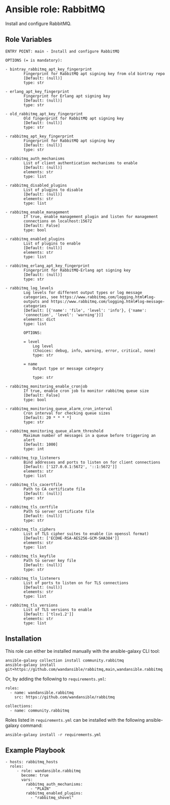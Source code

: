Ansible role: RabbitMQ
======================

Install and configure RabbitMQ.

Role Variables
--------------

```
ENTRY POINT: main - Install and configure RabbitMQ

OPTIONS (= is mandatory):

- bintray_rabbitmq_apt_key_fingerprint
        Fingerprint for RabbitMQ apt signing key from old bintray repo
        [Default: (null)]
        type: str

- erlang_apt_key_fingerprint
        Fingerprint for Erlang apt signing key
        [Default: (null)]
        type: str

- old_rabbitmq_apt_key_fingerprint
        Old fingerprint for RabbitMQ apt signing key
        [Default: (null)]
        type: str

- rabbitmq_apt_key_fingerprint
        Fingerprint for RabbitMQ apt signing key
        [Default: (null)]
        type: str

- rabbitmq_auth_mechanisms
        List of client authentication mechanisms to enable
        [Default: (null)]
        elements: str
        type: list

- rabbitmq_disabled_plugins
        List of plugins to disable
        [Default: (null)]
        elements: str
        type: list

- rabbitmq_enable_management
        If true, enable management plugin and listen for management
        connections on localhost:15672
        [Default: False]
        type: bool

- rabbitmq_enabled_plugins
        List of plugins to enable
        [Default: (null)]
        elements: str
        type: list

- rabbitmq_erlang_apt_key_fingerprint
        Fingerprint for RabbitMQ-Erlang apt signing key
        [Default: (null)]
        type: str

- rabbitmq_log_levels
        Log levels for different output types or log message
        categories, see https://www.rabbitmq.com/logging.html#log-
        outputs and https://www.rabbitmq.com/logging.html#log-message-
        categories
        [Default: [{'name': 'file', 'level': 'info'}, {'name':
        'connection', 'level': 'warning'}]]
        elements: dict
        type: list

        OPTIONS:

        = level
            Log level
            (Choices: debug, info, warning, error, critical, none)
            type: str

        = name
            Output type or message category

            type: str

- rabbitmq_monitoring_enable_cronjob
        If true, enable cron job to monitor rabbitmq queue size
        [Default: False]
        type: bool

- rabbitmq_monitoring_queue_alarm_cron_interval
        Cron interval for checking queue sizes
        [Default: 20 * * * *]
        type: str

- rabbitmq_monitoring_queue_alarm_threshold
        Maximum number of messages in a queue before triggering an
        alert
        [Default: 1000]
        type: int

- rabbitmq_tcp_listeners
        Bind addresses and ports to listen on for client connections
        [Default: ['127.0.0.1:5672', '::1:5672']]
        elements: str
        type: list

- rabbitmq_tls_cacertfile
        Path to CA certificate file
        [Default: (null)]
        type: str

- rabbitmq_tls_certfile
        Path to server certificate file
        [Default: (null)]
        type: str

- rabbitmq_tls_ciphers
        List of TLS cipher suites to enable (in openssl format)
        [Default: ['ECDHE-RSA-AES256-GCM-SHA384']]
        elements: str
        type: list

- rabbitmq_tls_keyfile
        Path to server key file
        [Default: (null)]
        type: str

- rabbitmq_tls_listeners
        List of ports to listen on for TLS connections
        [Default: (null)]
        elements: str
        type: list

- rabbitmq_tls_versions
        List of TLS versions to enable
        [Default: ['tlsv1.2']]
        elements: str
        type: list
```

Installation
------------

This role can either be installed manually with the ansible-galaxy CLI tool:

    ansible-galaxy collection install community.rabbitmq
    ansible-galaxy install git+https://github.com/wandansible/rabbitmq,main,wandansible.rabbitmq
     
Or, by adding the following to `requirements.yml`:

    roles:
      - name: wandansible.rabbitmq
        src: https://github.com/wandansible/rabbitmq

    collections:
      - name: community.rabbitmq

Roles listed in `requirements.yml` can be installed with the following ansible-galaxy command:

    ansible-galaxy install -r requirements.yml

Example Playbook
----------------

    - hosts: rabbitmq_hosts
      roles:
         - role: wandansible.rabbitmq
           become: true
           vars:
             rabbitmq_auth_mechanisms:
               - "PLAIN"
             rabbitmq_enabled_plugins:
               - "rabbitmq_shovel"

